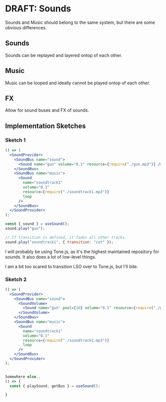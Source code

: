 # DRAFT: Sounds

Sounds and Music should belong to the same system, but there are some obvious
differences.

## Sounds

Sounds can be replayed and layered ontop of each other.

## Music

Music can be looped and ideally cannot be played ontop of each other.

## FX

Allow for sound buses and FX of sounds.

## Implementation Sketches

### Sketch 1

```jsx
() => (
  <SoundProvider>
    <SoundBus name="sound">
      <Sound name="gun" volume="0.1" resource={require("./gun.mp3")} />
    </SoundBus>
    <SoundBus name="music">
      <Sound
        name="soundtrack1"
        volume="0.1"
        resource={require("./soundtrack1.mp3")}
        loop
      />
    </SoundBus>
  </SoundProvider>
);
```

```jsx
const { sound } = useSound();
sound.play("gun");

// If transition is defined, it fades all other tracks.
sound.play("soundtrack1", { transition: "cut" });
```

I will probably be using Tone.js, as it's the highest maintained repository for
sounds. It also does a lot of low-level things.

I am a bit too scared to transition LSO over to Tone.js, but I'll bite.

### Sketch 2

```jsx
() => (
  <SoundProvider>
    <SoundBus name="sound">
      <SoundVolume>
        <Sound name="gun" pool={10} volume="0.1" resource={require("./gun.mp3")} />
      </SoundVolume>
    </SoundBus>
    <SoundBus name="music">
      <Sound
        name="soundtrack1"
        volume="0.1"
        resource={require("./soundtrack1.mp3")}
        loop
      />
    </SoundBus>
  </SoundProvider>
);


Somewhere else..
() => {
  const { playSound, getBus } = useSound();

}
```
